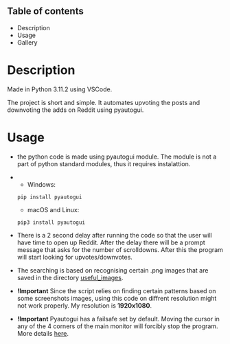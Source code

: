 ## __Table of contents__
  - Description
  - Usage
  - Gallery
# __Description__
  Made in Python 3.11.2 using VSCode.

  The project is short and simple. It automates upvoting the posts and downvoting the adds on Reddit using pyautogui.

# __Usage__
  - the python code is made using pyautogui module. The module is not a part of python standard modules, thus it requires instalattion.
  - 
    - Windows:
    ```
    pip install pyautogui
    ```
    - macOS and Linux:
    ```
    pip3 install pyautogui
    ```
    
  - There is a 2 second delay after running the code so that the user will have time to open up Reddit. After the delay there will be a prompt message that asks for the number of scrolldowns.
  After this the program will start looking for upvotes/downvotes.
  - The searching is based on recognising certain .png images that are saved in the directory [useful_images](https://github.com/GabroveanuRazvan/Reddit-auto-upvoter/tree/main/useful_images).
  - __!Important__ Since the script relies on finding certain patterns based on some screenshots images, using this code on diffrent resolution might not work properly. My resolution is __1920x1080__.
  - __!Important__  Pyautogui has a failsafe set by default. Moving the cursor in any of the 4 corners of the main monitor will forcibly stop the program. More details [here](https://pyautogui.readthedocs.io/en/latest/index.html?highlight=failsafe).
 
